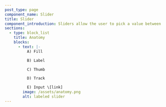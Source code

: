 ```yaml
---
post_type: page
component_name: Slider
title: Slider
component_introduction: Sliders allow the user to pick a value between a range of values.
sections:
  - type: block_list
    title: Anatomy
    blocks:
      - text: |-
          A) Fill 

          B) Label 

          C) Thumb 

          D) Track 

          E) Input \[link]
        image: /assets/anatomy.png
        alt: labeled slider
---
```

